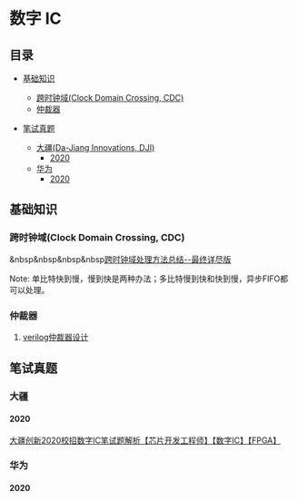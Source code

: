 # 数字 IC

## 目录


- [基础知识](#基础知识)
  - [跨时钟域(Clock Domain Crossing, CDC)](#CDC)
  - [仲裁器](#仲裁器)
 
  
- [笔试真题](#笔试真题)
  - [大疆(Da-Jiang Innovations, DJI)](#大疆)
    - [2020](#DJI-2020)
  - [华为](#华为)
    - [2020](#华为-2020)



## 基础知识

### <a name="CDC">跨时钟域(Clock Domain Crossing, CDC)</a>

&nbsp&nbsp&nbsp&nbsp[跨时钟域处理方法总结--最终详尽版](https://www.cnblogs.com/lyc-seu/p/12441366.html)

   Note: 单比特快到慢，慢到快是两种办法；多比特慢到快和快到慢，异步FIFO都可以处理。

### 仲裁器

1. [verilog仲裁器设计](https://blog.csdn.net/spx1164376416/article/details/124377534)

## 笔试真题

### 大疆

#### <a name="DJI-2020">2020</a>

[大疆创新2020校招数字IC笔试题解析【芯片开发工程师】【数字IC】【FPGA】](https://mp.weixin.qq.com/s/1wXNrTk1dOjSpLhdRkgQCw)

### 华为

#### <a name="华为-2020">2020</a>
